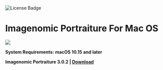 <div id="badges">
  <img src="https://img.shields.io/badge/License-dark?logo=License&logoColor=white&style=for-the-badge" alt="License Badge"/>
</div>
<h1>Imagenomic Portraiture For Mac OS</h1>
<p><img src="https://repository-images.githubusercontent.com/593461334/dd287b87-9a81-4b83-91db-1bf8ddf9e889"/></p>

<p><strong>System Requirements: macOS 10.15 and later</p>
Imagenomic Portraiture 3.0.2 | <a href="">Download</a>
</h1>
